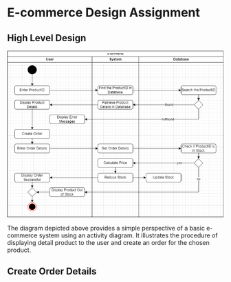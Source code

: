 # E-commerce Design Assignment

## High Level Design

![activity-diagram](assets/activity-diagram.png)

The diagram depicted above provides a simple perspective of a basic e-commerce system using an activity diagram. It illustrates the  procedure of displaying detail product to the user and create an order for the chosen product.

## Create Order Details
